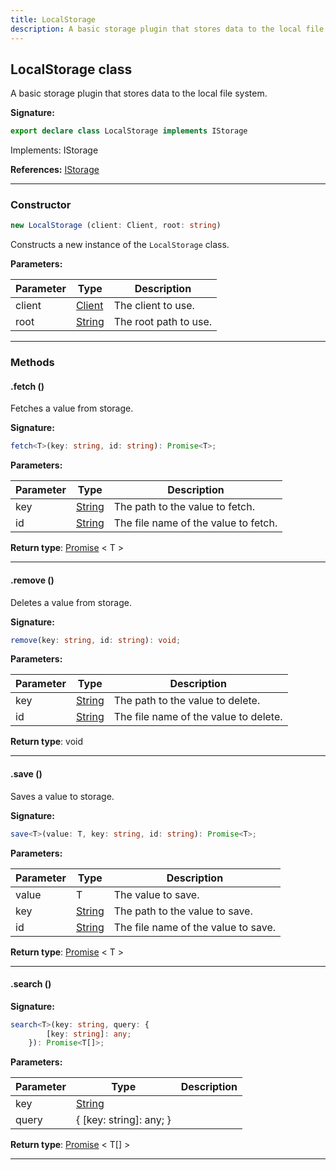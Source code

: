 ```yaml
---
title: LocalStorage
description: A basic storage plugin that stores data to the local file system.
---
```


## LocalStorage class

A basic storage plugin that stores data to the local file system.

**Signature:**

```ts
export declare class LocalStorage implements IStorage 
```

Implements: IStorage

**References:** [IStorage](/api/IStorage.md)

---

### Constructor

```ts
new LocalStorage (client: Client, root: string)
```

Constructs a new instance of the `LocalStorage` class.

**Parameters:**

| Parameter | Type | Description |
| --------- | ---- | ----------- |
| client | [Client](/api/Client.md) | The client to use. |
| root | [String](https://developer.mozilla.org/en-US/docs/Web/JavaScript/Reference/Global_Objects/String) | The root path to use. |
---

### Methods

#### .fetch ()

Fetches a value from storage.




**Signature:**

```ts
fetch<T>(key: string, id: string): Promise<T>;
```

**Parameters:**

| Parameter | Type | Description |
| --------- | ---- | ----------- |
| key | [String](https://developer.mozilla.org/en-US/docs/Web/JavaScript/Reference/Global_Objects/String) | The path to the value to fetch. |
| id | [String](https://developer.mozilla.org/en-US/docs/Web/JavaScript/Reference/Global_Objects/String) | The file name of the value to fetch. |

**Return type**: [Promise](https://developer.mozilla.org/en-US/docs/Web/JavaScript/Reference/Global_Objects/Promise) \< T \>

---

#### .remove ()

Deletes a value from storage.




**Signature:**

```ts
remove(key: string, id: string): void;
```

**Parameters:**

| Parameter | Type | Description |
| --------- | ---- | ----------- |
| key | [String](https://developer.mozilla.org/en-US/docs/Web/JavaScript/Reference/Global_Objects/String) | The path to the value to delete. |
| id | [String](https://developer.mozilla.org/en-US/docs/Web/JavaScript/Reference/Global_Objects/String) | The file name of the value to delete. |

**Return type**: void

---

#### .save ()

Saves a value to storage.




**Signature:**

```ts
save<T>(value: T, key: string, id: string): Promise<T>;
```

**Parameters:**

| Parameter | Type | Description |
| --------- | ---- | ----------- |
| value | T | The value to save. |
| key | [String](https://developer.mozilla.org/en-US/docs/Web/JavaScript/Reference/Global_Objects/String) | The path to the value to save. |
| id | [String](https://developer.mozilla.org/en-US/docs/Web/JavaScript/Reference/Global_Objects/String) | The file name of the value to save. |

**Return type**: [Promise](https://developer.mozilla.org/en-US/docs/Web/JavaScript/Reference/Global_Objects/Promise) \< T \>

---

#### .search ()



**Signature:**

```ts
search<T>(key: string, query: {
        [key: string]: any;
    }): Promise<T[]>;
```

**Parameters:**

| Parameter | Type | Description |
| --------- | ---- | ----------- |
| key | [String](https://developer.mozilla.org/en-US/docs/Web/JavaScript/Reference/Global_Objects/String) |  |
| query | {         [key: string]: any;     } |  |

**Return type**: [Promise](https://developer.mozilla.org/en-US/docs/Web/JavaScript/Reference/Global_Objects/Promise) \< T[] \>

---

